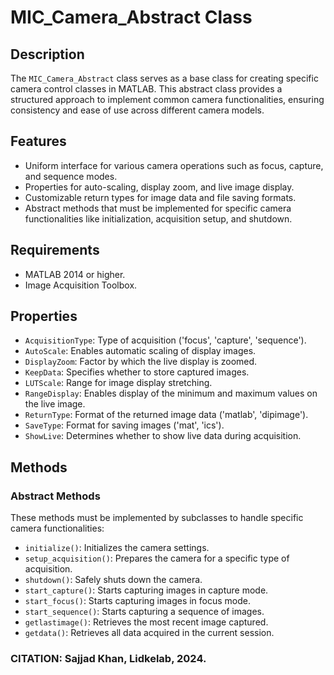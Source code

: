 # MIC_Camera_Abstract Class

## Description
The `MIC_Camera_Abstract` class serves as a base class for creating specific camera control classes in MATLAB. This abstract class provides a structured approach to implement common camera functionalities, ensuring consistency and ease of use across different camera models.

## Features
- Uniform interface for various camera operations such as focus, capture, and sequence modes.
- Properties for auto-scaling, display zoom, and live image display.
- Customizable return types for image data and file saving formats.
- Abstract methods that must be implemented for specific camera functionalities like initialization, acquisition setup, and shutdown.

## Requirements
- MATLAB 2014 or higher.
- Image Acquisition Toolbox.

## Properties
- `AcquisitionType`: Type of acquisition ('focus', 'capture', 'sequence').
- `AutoScale`: Enables automatic scaling of display images.
- `DisplayZoom`: Factor by which the live display is zoomed.
- `KeepData`: Specifies whether to store captured images.
- `LUTScale`: Range for image display stretching.
- `RangeDisplay`: Enables display of the minimum and maximum values on the live image.
- `ReturnType`: Format of the returned image data ('matlab', 'dipimage').
- `SaveType`: Format for saving images ('mat', 'ics').
- `ShowLive`: Determines whether to show live data during acquisition.

## Methods
### Abstract Methods
These methods must be implemented by subclasses to handle specific camera functionalities:

- `initialize()`: Initializes the camera settings.
- `setup_acquisition()`: Prepares the camera for a specific type of acquisition.
- `shutdown()`: Safely shuts down the camera.
- `start_capture()`: Starts capturing images in capture mode.
- `start_focus()`: Starts capturing images in focus mode.
- `start_sequence()`: Starts capturing a sequence of images.
- `getlastimage()`: Retrieves the most recent image captured.
- `getdata()`: Retrieves all data acquired in the current session.

### CITATION: Sajjad Khan, Lidkelab, 2024.

